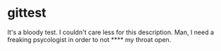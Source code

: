 # gittest
It's a bloody test. I couldn't care less for this description.
Man, I need a freaking psycologist in order to not **** my throat open.

